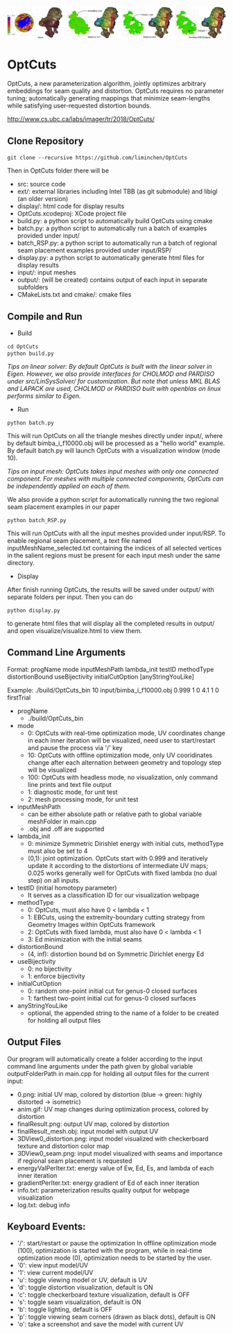 ![](OptCuts_teaser.jpg)

# OptCuts
OptCuts, a new parameterization algorithm,  jointly optimizes arbitrary embeddings for seam quality and distortion. OptCuts requires no parameter tuning; automatically generating mappings that minimize seam-lengths while satisfying user-requested distortion bounds.

<http://www.cs.ubc.ca/labs/imager/tr/2018/OptCuts/>

## Clone Repository
```
git clone --recursive https://github.com/liminchen/OptCuts
```
Then in OptCuts folder there will be
* src: source code
* ext/: external libraries including Intel TBB (as git submodule) and libigl (an older version)
* display/: html code for display results
* OptCuts.xcodeproj: XCode project file
* build.py: a python script to automatically build OptCuts using cmake
* batch.py: a python script to automatically run a batch of examples provided under input/
* batch_RSP.py: a python script to automatically run a batch of regional seam placement examples provided under input/RSP/
* display.py: a python script to automatically generate html files for display results
* input/: input meshes
* output/: (will be created) contains output of each input in separate subfolders
* CMakeLists.txt and cmake/: cmake files

## Compile and Run
* Build
```
cd OptCuts
python build.py
```
*Tips on linear solver: By default OptCuts is built with the linear solver in Eigen. However, we also provide interfaces for CHOLMOD and PARDISO under src/LinSysSolver/ for customization. But note that unless MKL BLAS and LAPACK are used, CHOLMOD or PARDISO built with openblas on linux performs similar to Eigen.*

* Run
```
python batch.py
```
This will run OptCuts on all the triangle meshes directly under input/, where by default bimba_i_f10000.obj will be processed as a "hello world" example. By default batch.py will launch OptCuts with a visualization window (mode 10).

*Tips on input mesh: OptCuts takes input meshes with only one connected component. For meshes with multiple connected components, OptCuts can be independently applied on each of them.*

We also provide a python script for automatically running the two regional seam placement examples in our paper
```
python batch_RSP.py
```
This will run OptCuts with all the input meshes provided under input/RSP. To enable regional seam placement, a text file named inputMeshName_selected.txt containing the indices of all selected vertices in the salient regions must be present for each input mesh under the same directory.

* Display

After finish running OptCuts, the results will be saved under output/ with separate folders per input. Then you can do
```
python display.py
```
to generate html files that will display all the completed results in output/ and open visualize/visualize.html to view them.

## Command Line Arguments
Format: progName mode inputMeshPath lambda_init testID methodType distortionBound useBijectivity initialCutOption [anyStringYouLike]

Example: ./build/OptCuts_bin 10 input/bimba_i_f10000.obj 0.999 1 0 4.1 1 0 firstTrial
* progName
  * ./build/OptCuts_bin
* mode
  * 0: OptCuts with real-time optimization mode, UV coordinates change in each inner iteration will be visualized, need user to start/restart and pause the process via '/' key
  * 10: OptCuts with offline optimization mode, only UV cooridinates change after each alternation between geometry and topology step will be visualized
  * 100: OptCuts with headless mode, no visualization, only command line prints and text file output
  * 1: diagnostic mode, for unit test
  * 2: mesh processing mode, for unit test
* inputMeshPath
  * can be either absolute path or relative path to global variable meshFolder in main.cpp
  * .obj and .off are supported
* lambda_init
  * 0: minimize Symmetric Dirishlet energy with initial cuts, methodType must also be set to 4
  * (0,1): joint optimization. OptCuts start with 0.999 and iteratively update it according to the distortions of intermediate UV maps; 0.025 works generally well for OptCuts with fixed lambda (no dual step) on all inputs.
* testID (initial homotopy parameter)
  * It serves as a classification ID for our visualization webpage
* methodType
  * 0: OptCuts, must also have 0 < lambda < 1
  * 1: EBCuts, using the extremity-boundary cutting strategy from Geometry Images within OptCuts framework
  * 2: OptCuts with fixed lambda, must also have 0 < lambda < 1
  * 3: Ed minimization with the initial seams
* distortionBound
  * (4, inf): distortion bound bd on Symmetric Dirichlet energy Ed
* useBijectivity
  * 0: no bijectivity
  * 1: enforce bijectivity
* initialCutOption
  * 0: random one-point initial cut for genus-0 closed surfaces
  * 1: farthest two-point initial cut for genus-0 closed surfaces
* anyStringYouLike
  * optional, the appended string to the name of a folder to be created for holding all output files

## Output Files
Our program will automatically create a folder according to the input command line arguments under the path given by 
global variable outputFolderPath in main.cpp for holding all output files for the current input:
* 0.png: initial UV map, colored by distortion (blue -> green: highly distorted -> isometric)
* anim.gif: UV map changes during optimization process, colored by distortion
* finalResult.png: output UV map, colored by distortion
* finalResult_mesh.obj: input model with output UV
* 3DView0_distortion.png: input model visualized with checkerboard texture and distortion color map
* 3DView0_seam.png: input model visualized with seams and importance if regional seam placement is requested
* energyValPerIter.txt: energy value of Ew, Ed, Es, and lambda of each inner iteration
* gradientPerIter.txt: energy gradient of Ed of each inner iteration
* info.txt: parameterization results quality output for webpage visualization
* log.txt: debug info

## Keyboard Events:
* '/': start/restart or pause the optimization
In offline optimization mode (100), optimization is started with the program, 
while in real-time optimization mode (0), optimization needs to be started by the user.
* '0': view input model/UV
* '1': view current model/UV
* 'u': toggle viewing model or UV, default is UV
* 'd': toggle distortion visualization, default is ON
* 'c': toggle checkerboard texture visualization, default is OFF
* 's': toggle seam visualization, default is ON
* 'b': toggle lighting, default is OFF
* 'p': toggle viewing seam corners (drawn as black dots), default is ON
* 'o': take a screenshot and save the model with current UV
